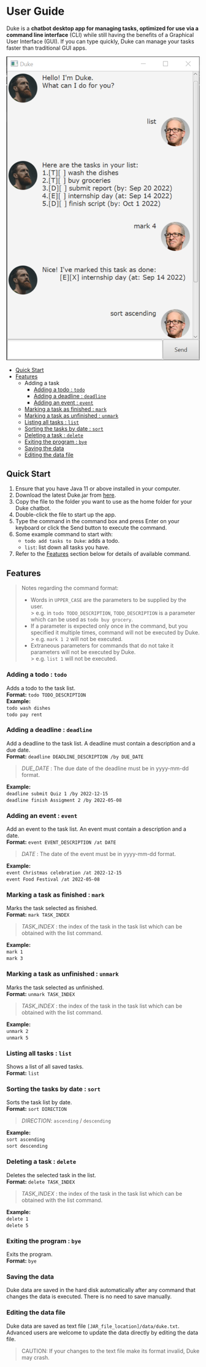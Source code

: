 # User Guide

Duke is a **chatbot desktop app for managing tasks, optimized for use via a command line interface** (CLI) while still
having the benefits of a Graphical User Interface (GUI). If you can type quickly, Duke can manage your tasks faster than
traditional GUI apps.

![](Ui.png)

- [Quick Start](#quick-start)
- [Features](#features)
    - Adding a task
        - [Adding a todo : `todo`](#adding-a-todo--todo)
        - [Adding a deadline : `deadline`](#adding-a-deadline--deadline)
        - [Adding an event : `event`](#adding-an-event--event)
    - [Marking a task as finished : `mark`](#marking-a-task-as-finished--mark)
    - [Marking a task as unfinished : `unmark`](#marking-a-task-as-unfinished--unmark)
    - [Listing all tasks : `list`](#listing-all-tasks--list)
    - [Sorting the tasks by date : `sort`](#sorting-the-tasks-by-date--sort)
    - [Deleting a task : `delete`](#deleting-a-task--delete)
    - [Exiting the program : `bye`](#exiting-the-program--bye)
    - [Saving the data](#saving-the-data)
    - [Editing the data file](#editing-the-data-file)

## Quick Start
1. Ensure that you have Java 11 or above installed in your computer.
2. Download the latest Duke.jar from [here](https://github.com/Rachel-AG/ip/releases).
3. Copy the file to the folder you want to use as the home folder for your Duke chatbot.
4. Double-click the file to start up the app.
5. Type the command in the command box and press Enter on your keyboard or click the Send button to execute the command.
6. Some example command to start with:
    - `todo add tasks to Duke`: adds a todo.
    - `list`: list down all tasks you have.
7. Refer to the [Features](#features) section below for details of available command.

## Features
> Notes regarding the command format:
> - Words in `UPPER_CASE` are the parameters to be supplied by the user.\
    > e.g. in `todo TODO_DESCRIPTION`, `TODO_DESCRIPTION` is a parameter which can be used as `todo buy grocery`.
> - If a parameter is expected only once in the command, but you specified it multiple times,
    command will not be executed by Duke.\
    > e.g. `mark 1 2` will not be executed.
> - Extraneous parameters for commands that do not take it parameters will not be executed by Duke.\
    > e.g. `list 1` will not be executed.

### Adding a todo : `todo`
Adds a todo to the task list.\
**Format:** `todo TODO_DESCRIPTION `\
**Example:** \
`todo wash dishes` \
`todo pay rent`

### Adding a deadline : `deadline`
Add a deadline to the task list. A deadline must contain a description and a due date.\
**Format:** `deadline DEADLINE_DESCRIPTION /by DUE_DATE` 

> _DUE_DATE_ : The due date of the deadline must be in yyyy-mm-dd format. 

**Example:** \
`deadline submit Quiz 1 /by 2022-12-15` \
`deadline finish Assigment 2 /by 2022-05-08`

### Adding an event : `event`
Add an event to the task list. An event must contain a description and a date. \
**Format:** `event EVENT_DESCRIPTION /at DATE` 

> _DATE_ : The date of the event must be in yyyy-mm-dd format. 

**Example:** \
`event Christmas celebration /at 2022-12-15` \
`event Food Festival /at 2022-05-08`

### Marking a task as finished : `mark`
Marks the task selected as finished. \
**Format:** `mark TASK_INDEX` 

> _TASK_INDEX_ : the index of the task in the task list which can be obtained with the list command. 

**Example:** \
`mark 1` \
`mark 3`

### Marking a task as unfinished : `unmark`
Marks the task selected as unfinished. \
**Format:** `unmark TASK_INDEX` 

> _TASK_INDEX_ : the index of the task in the task list which can be obtained with the list command. 

**Example:** \
`unmark 2` \
`unmark 5`

### Listing all tasks : `list`
Shows a list of all saved tasks. \
**Format:** `list`

### Sorting the tasks by date : `sort`
Sorts the task list by date. \
**Format:** `sort DIRECTION` 

> _DIRECTION_: `ascending` / `descending` 

**Example:** \
`sort ascending` \
`sort descending`


### Deleting a task : `delete`
Deletes the selected task in the list. \
**Format:** `delete TASK_INDEX` 

> _TASK_INDEX_ : the index of the task in the task list which can be obtained with the list command. 

**Example:** \
`delete 1` \
`delete 5`


### Exiting the program : `bye`
Exits the program. \
**Format:** `bye`

### Saving the data
Duke data are saved in the hard disk automatically after any command that changes the data is executed. There is no need
to save manually.

### Editing the data file
Duke data are saved as text file `[JAR_file_location]/data/duke.txt`. Advanced users are welcome to update the data
directly by editing the data file.

> CAUTION: If your changes to the text file make its format invalid, Duke may crash.
